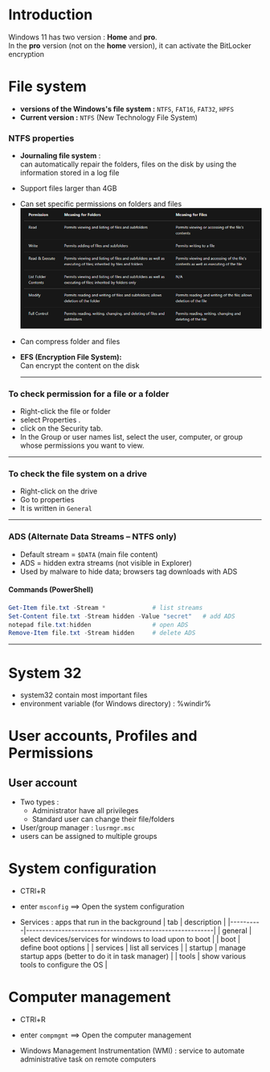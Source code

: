 # Introduction
Windows 11 has two version : **Home** and **pro**.</br>
In the **pro** version (not on the **home** version), it can activate the BitLocker encryption 

# File system

- **versions of the Windows's file system :** `NTFS`, `FAT16`, `FAT32`, `HPFS`
- **Current version :** `NTFS` (New Technology File System)

### NTFS properties

- **Journaling file system** :</br>
can automatically repair the folders, files on the disk by using the information stored in a log file 

- Support files larger than 4GB

- Can set specific permissions on folders and files
![(ressources/ntfs-permissions.png)](ressources/ntfs-permissions.png)

- Can compress folder and files

- **EFS (Encryption File System):**</br>
   Can encrypt the content on the disk

    ---
### To check permission for a file or a folder
- Right-click the file or folder
- select Properties .
- click on the Security tab.
- In the Group or user names list, select the user, computer, or group whose permissions you want to view.
---
### To check the file system on a drive
- Right-click on the drive
- Go to properties
- It is written in `General`
---

### ADS (Alternate Data Streams – NTFS only)
- Default stream = `$DATA` (main file content)
- ADS = hidden extra streams (not visible in Explorer)
- Used by malware to hide data; browsers tag downloads with ADS

#### Commands (PowerShell)
```powershell
Get-Item file.txt -Stream *             # list streams
Set-Content file.txt -Stream hidden -Value "secret"   # add ADS
notepad file.txt:hidden                 # open ADS
Remove-Item file.txt -Stream hidden     # delete ADS
```
---

# System 32
- system32 contain most important files
- environment variable (for Windows directory) : %windir%

# User accounts, Profiles and Permissions
## User account
- Two types :
  - Administrator have all privileges
  - Standard user can change their file/folders
- User/group manager : `lusrmgr.msc`
- users can be assigned to multiple groups

# System configuration

- CTRl+R
- enter `msconfig`
==> Open the system configuration

- Services : apps that run in the background
| tab      | description                                              |
|----------|----------------------------------------------------------|
| general  | select devices/services for windows to load upon to boot |
| boot     | define boot options                                      |
| services | list all services                                        |
| startup  | manage startup apps (better to do it in task manager)    |
| tools    | show various tools to configure the OS                   |

# Computer management

- CTRl+R
- enter `compmgmt`
==> Open the computer management

- Windows Management Instrumentation (WMI) : service to automate administrative task on remote computers